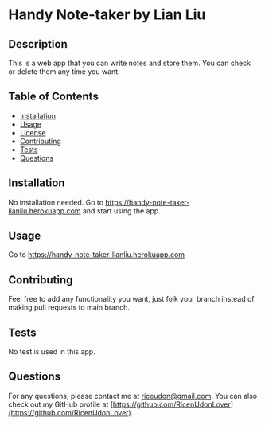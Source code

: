 # 
# Handy Note-taker by Lian Liu

## Description

This is a web app that you can write notes and store them. You can check or delete them any time you want.

## Table of Contents

* [Installation](#installation)
* [Usage](#usage)
* [License](#license)
* [Contributing](#contributing)
* [Tests](#tests)
* [Questions](#questions)

## Installation

No installation needed. Go to https://handy-note-taker-lianliu.herokuapp.com and start using the app.

## Usage

Go to https://handy-note-taker-lianliu.herokuapp.com



## Contributing

Feel free to add any functionality you want, just folk your branch instead of making pull requests to main branch.

## Tests

No test is used in this app.

## Questions

For any questions, please contact me at [riceudon@gmail.com](mailto:riceudon@gmail.com). You can also check out my GitHub profile at [https://github.com/RicenUdonLover](https://github.com/RicenUdonLover).
